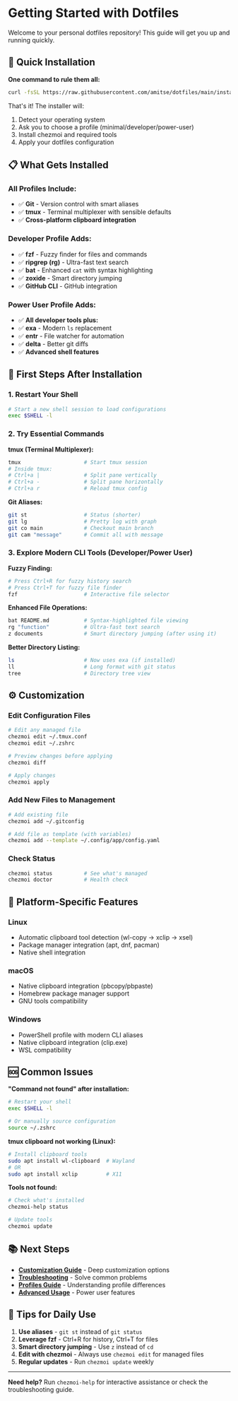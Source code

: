 # Getting Started with Dotfiles

Welcome to your personal dotfiles repository! This guide will get you up and running quickly.

## 🚀 Quick Installation

**One command to rule them all:**

```bash
curl -fsSL https://raw.githubusercontent.com/amitse/dotfiles/main/install.sh | bash
```

That's it! The installer will:
1. Detect your operating system
2. Ask you to choose a profile (minimal/developer/power-user)
3. Install chezmoi and required tools
4. Apply your dotfiles configuration

## 📋 What Gets Installed

### All Profiles Include:
- ✅ **Git** - Version control with smart aliases
- ✅ **tmux** - Terminal multiplexer with sensible defaults
- ✅ **Cross-platform clipboard integration**

### Developer Profile Adds:
- ✅ **fzf** - Fuzzy finder for files and commands
- ✅ **ripgrep (rg)** - Ultra-fast text search
- ✅ **bat** - Enhanced `cat` with syntax highlighting
- ✅ **zoxide** - Smart directory jumping
- ✅ **GitHub CLI** - GitHub integration

### Power User Profile Adds:
- ✅ **All developer tools plus:**
- ✅ **exa** - Modern `ls` replacement
- ✅ **entr** - File watcher for automation
- ✅ **delta** - Better git diffs
- ✅ **Advanced shell features**

## 🎯 First Steps After Installation

### 1. Restart Your Shell
```bash
# Start a new shell session to load configurations
exec $SHELL -l
```

### 2. Try Essential Commands

**tmux (Terminal Multiplexer):**
```bash
tmux                    # Start tmux session
# Inside tmux:
# Ctrl+a |              # Split pane vertically  
# Ctrl+a -              # Split pane horizontally
# Ctrl+a r              # Reload tmux config
```

**Git Aliases:**
```bash
git st                  # Status (shorter)
git lg                  # Pretty log with graph
git co main             # Checkout main branch
git cam "message"       # Commit all with message
```

### 3. Explore Modern CLI Tools (Developer/Power User)

**Fuzzy Finding:**
```bash
# Press Ctrl+R for fuzzy history search
# Press Ctrl+T for fuzzy file finder
fzf                     # Interactive file selector
```

**Enhanced File Operations:**
```bash
bat README.md           # Syntax-highlighted file viewing
rg "function"           # Ultra-fast text search
z documents             # Smart directory jumping (after using it)
```

**Better Directory Listing:**
```bash
ls                      # Now uses exa (if installed)
ll                      # Long format with git status
tree                    # Directory tree view
```

## ⚙️ Customization

### Edit Configuration Files
```bash
# Edit any managed file
chezmoi edit ~/.tmux.conf
chezmoi edit ~/.zshrc

# Preview changes before applying
chezmoi diff

# Apply changes
chezmoi apply
```

### Add New Files to Management
```bash
# Add existing file
chezmoi add ~/.gitconfig

# Add file as template (with variables)
chezmoi add --template ~/.config/app/config.yaml
```

### Check Status
```bash
chezmoi status          # See what's managed
chezmoi doctor          # Health check
```

## 🔧 Platform-Specific Features

### Linux
- Automatic clipboard tool detection (wl-copy → xclip → xsel)
- Package manager integration (apt, dnf, pacman)
- Native shell integration

### macOS
- Native clipboard integration (pbcopy/pbpaste)
- Homebrew package manager support
- GNU tools compatibility

### Windows
- PowerShell profile with modern CLI aliases
- Native clipboard integration (clip.exe)
- WSL compatibility

## 🆘 Common Issues

**"Command not found" after installation:**
```bash
# Restart your shell
exec $SHELL -l

# Or manually source configuration
source ~/.zshrc
```

**tmux clipboard not working (Linux):**
```bash
# Install clipboard tools
sudo apt install wl-clipboard  # Wayland
# OR
sudo apt install xclip         # X11
```

**Tools not found:**
```bash
# Check what's installed
chezmoi-help status

# Update tools
chezmoi update
```

## 📚 Next Steps

- **[Customization Guide](CUSTOMIZATION.md)** - Deep customization options
- **[Troubleshooting](TROUBLESHOOTING.md)** - Solve common problems  
- **[Profiles Guide](PROFILES.md)** - Understanding profile differences
- **[Advanced Usage](ADVANCED.md)** - Power user features

## 🎉 Tips for Daily Use

1. **Use aliases** - `git st` instead of `git status`
2. **Leverage fzf** - Ctrl+R for history, Ctrl+T for files
3. **Smart directory jumping** - Use `z` instead of `cd`
4. **Edit with chezmoi** - Always use `chezmoi edit` for managed files
5. **Regular updates** - Run `chezmoi update` weekly

---

**Need help?** Run `chezmoi-help` for interactive assistance or check the troubleshooting guide.